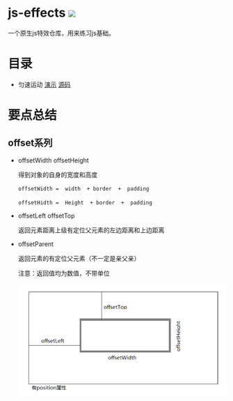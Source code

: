 # js-effects  ![](https://img.shields.io/shippable/5444c5ecb904a4b21567b0ff.svg?maxAge=2592000)
一个原生js特效仓库，用来练习js基础。

# 目录
- 匀速运动 [演示](http://arthas.com.cn/js-effects/lesson01/index.html)  [源码](https://github.com/mohong/js-effects/blob/master/lesson01/index.html)


# 要点总结

## offset系列

- offsetWidth offsetHeight

    得到对象的自身的宽度和高度
    
    ``` 
    offsetWidth =  width  + border  +  padding
     
    offsetHidth =  Height  + border  +  padding
    ```

- offsetLeft  offsetTop

    返回元素距离上级有定位父元素的左边距离和上边距离
    
- offsetParent

    返回元素的有定位父元素（不一定是亲父亲）
    
    
    注意：返回值均为数值，不带单位
    
    ![offset一部分关系图](gif/offset.png)



